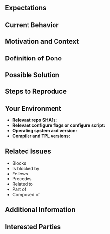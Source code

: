 <!---
Provide a general summary of the issue in the Title above.
-->

<!---
Note that anything between these delimiters is a comment that will not appear
in the issue description once created.  Click on the Preview tab to see what
everything will look like when you submit.
-->

<!---
Feel free to delete anything from this template that is not applicable to the
issue you are submitting.
-->

<!---
Assignees:  If you know anyone who should likely tackle this issue, select them
from the Assignees drop-down on the right.
-->

<!---
Lables:  Choose a label to indicate the type of issue, for instance, Bug
Report, Documentation, Feature Request, etc.
-->

<!---
Projects:  Choose the "Issues" project so we can track this issue on our Kanban
board.
-->

## Expectations
<!---
Tell us what you think should happen, how you think things should work, what
you would like to see in the documentation, etc.
-->

## Current Behavior
<!---
Tell us how the current behavior fails to meet your expectations in some way.
-->

## Motivation and Context
<!---
How has this expectation failure affected you?  What are you trying to
accomplish?  Why do we need to address this?  What does it have to do with
anything?  Providing context helps us come up with a solution that is most
useful in the real world.
-->

## Definition of Done
<!---
Tell us what needs to happen.  If necessary, give us a task list along the
lines of:
- [ ] First do this.
- [ ] Then do that.
- [ ] Also this other thing.
-->

## Possible Solution
<!---
Not obligatory, but suggest a fix for the bug or documentation, or suggest
ideas on how to implement the addition or change.
-->

## Steps to Reproduce
<!---
Provide a link to a live example, or an unambiguous set of steps to reproduce
this issue.  Include code to reproduce, if relevant.
1. Do this.
1. Do that.
1. Shake fist angrily at computer.
-->

## Your Environment
<!---
Include relevant details about your environment such that we can replicate this
issue.
-->
- **Relevant repo SHA1s:**
- **Relevant configure flags or configure script:**
- **Operating system and version:**
- **Compiler and TPL versions:**

## Related Issues
<!---
If applicable, let us know how this bug is related to any other open issues:
-->
* Blocks
* Is blocked by
* Follows
* Precedes
* Related to
* Part of
* Composed of

## Additional Information
<!---
Anything else that might be helpful for us to know in addressing this issue:
* Configure log file:
* Build log file:
* Test log file:
* When was the last time everything worked (date/time; SHA1s; etc.)?
* What did you do that made the bug rear its ugly head?
* Have you tried turning it off and on again?
-->

## Interested Parties
<!---
If there's anyone you think should be looped in on this issue, feel free to
@mention them here.
-->
